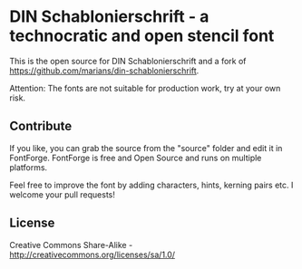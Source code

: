 DIN Schablonierschrift - a technocratic and open stencil font
=============================================================

This is the open source for DIN Schablonierschrift and a fork of https://github.com/marians/din-schablonierschrift.

Attention: The fonts are not suitable for production work, try at your own risk.


## Contribute

If you like, you can grab the source from the "source" folder and edit it in FontForge. FontForge is free and Open Source and runs on multiple platforms.

Feel free to improve the font by adding characters, hints, kerning pairs etc. I welcome your pull requests!

## License

Creative Commons Share-Alike - http://creativecommons.org/licenses/sa/1.0/

